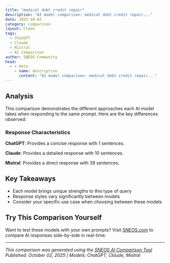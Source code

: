 ```yaml
---
title: "medical debt credit repair"
description: "AI model comparison: medical debt credit repair..."
date: 2025-10-02
category: comparison
layout: Clean
tags:
  - ChatGPT
  - Claude
  - Mistral
  - AI Comparison
author: SNEOS Community
head:
  - - meta
    - name: description
      content: "AI model comparison: medical debt credit repair..."
---
```


<ChatComparison
  title="medical debt credit repair"
  prompt="medical debt credit repair"
  :responses='{
    "ChatGPT": "Error calling OpenAI API.",
    "Claude": "Here\u0027s a comprehensive guide to repairing credit damaged by medical debt:\n\n## Immediate Steps\n\n**1. Verify the Debts**\n- Request detailed records from healthcare providers\n- Check for billing errors, duplicate charges, or incorrect amounts\n- Ensure services were actually received\n\n**2. Review Your Credit Reports**\n- Get free reports from all three bureaus (Experian, Equifax, TransUnion)\n- Look for medical collections accounts\n- Check dates and amounts for accuracy\n\n## Dispute Strategies\n\n**3. Challenge Inaccurate Information**\n- File disputes for any incorrect medical debts\n- Provide documentation supporting your claims\n- Follow up in writing with credit bureaus\n\n**4. Request Debt Validation**\n- Send certified letters to collection agencies\n- Demand proof they own the debt and can collect it\n- Challenge them to provide complete medical records (they often can\u0027t due to HIPAA)\n\n## Negotiation Tactics\n\n**5. Contact Healthcare Providers**\n- Negotiate payment plans or reduced amounts\n- Ask about financial hardship programs\n- Get agreements in writing before paying\n\n**6. Work with Collection Agencies**\n- Negotiate \u0022pay-for-delete\u0022 agreements\n- Offer lump-sum settlements (often 20-50% of balance)\n- Get all agreements in writing before paying\n\n## Legal Protections\n\n**7. Know Your Rights**\n- Medical debts under $500 are often not reported\n- Paid medical collections have less credit impact\n- Some states have additional protections\n\n**8. Consider Professional Help**\n- Credit counseling services (non-profit)\n- Patient advocates for hospital bills\n- Consumer protection attorneys for complex cases\n\n## Prevention Going Forward\n\n**9. Insurance and Billing**\n- Understand your coverage before procedures\n- Request itemized bills\n- Appeal denied insurance claims\n- Set up payment plans before bills go to collections\n\nWould you like me to elaborate on any of these strategies or discuss your specific situation?",
    "Mistral": "Medical debt can significantly impact your credit score, but there are steps you can take to repair your credit. Here are some strategies to help you address medical debt and improve your credit:\n\n### 1. **Verify the Debt**\n   - **Request Validation:** If you receive a collection notice, request debt validation from the collection agency. They must provide proof that the debt is valid and belongs to you.\n   - **Check for Errors:** Ensure that the debt is accurate and that you actually owe the amount claimed.\n\n### 2. **Negotiate with the Collection Agency**\n   - **Pay for Delete:** Some collection agencies may agree to remove the collection account from your credit report if you pay the debt in full. Get this agreement in writing before making any payments.\n   - **Settlement:** Negotiate a settlement for less than the full amount. Be aware that settling for less may still leave a negative mark on your credit report.\n\n### 3. **Pay Off the Debt**\n   - **Payment Plan:** If you can\u0027t pay the debt in full, negotiate a payment plan. Make sure to get the terms in writing.\n   - **Lump Sum Payment:** If possible, pay off the debt in a lump sum to avoid additional interest and fees.\n\n### 4. **Dispute Inaccuracies**\n   - **Credit Report Dispute:** If the medical debt is reported incorrectly on your credit report, file a dispute with the credit bureaus (Equifax, Experian, and TransUnion).\n   - **Follow Up:** Ensure that any inaccuracies are corrected and that the debt is removed if it is not valid.\n\n### 5. **Seek Professional Help**\n   - **Credit Counseling:** Consider working with a non-profit credit counseling agency. They can provide guidance and help you create a plan to manage your debt.\n   - **Legal Assistance:** If the debt is particularly complex or if you believe you\u0027ve been wrongly billed, consult with a consumer rights attorney.\n\n### 6. **Build Positive Credit**\n   - **Secured Credit Card:** Use a secured credit card to build positive credit history. Make sure to pay off the balance in full each month.\n   - **Credit-Builder Loan:** Consider a credit-builder loan, which is designed to help you build credit by making regular payments.\n\n### 7. **Monitor Your Credit**\n   - **Regular Checks:** Regularly check your credit report to ensure that the medical debt is being reported accurately and that any disputes have been resolved.\n   - **Credit Monitoring Services:** Use credit monitoring services to keep track of changes to your credit report.\n\n### 8. **Educate Yourself**\n   - **Understand Credit Scoring:** Learn how credit scoring works and what factors influence your credit score.\n   - **Stay Informed:** Stay informed about changes in credit reporting laws and regulations that may affect medical debt.\n\n### 9. **Communicate with Creditors**\n   - **Stay in Touch:** Keep open lines of communication with your creditors. Let them know if you\u0027re facing financial difficulties and work with them to find a solution.\n   - **Document Everything:** Keep detailed records of all communications and agreements.\n\n### 10. **Be Patient**\n   - **Time Heals:** Negative marks from medical debt can stay on your credit report for up to seven years, but their impact diminishes over time.\n   - **Consistent Effort:** Consistent effort in managing your debt and building positive credit will eventually lead to an improved credit score.\n\nBy taking these steps, you can work towards repairing your credit and minimizing the impact of medical debt on your financial health."
  }'
  published-date="12:06"
/>

## Analysis

This comparison demonstrates the different approaches each AI model takes when responding to the same prompt. Here are the key differences observed:

### Response Characteristics

**ChatGPT**: Provides a concise response with 1 sentences. 

**Claude**: Provides a detailed response with 10 sentences. 

**Mistral**: Provides a direct response with 39 sentences. 

## Key Takeaways

- Each model brings unique strengths to this type of query
- Response styles vary significantly between models
- Consider your specific use case when choosing between these models

## Try This Comparison Yourself

Want to test these models with your own prompts? Visit [SNEOS.com](https://sneos.com) to compare AI responses side-by-side in real-time.

---

*This comparison was generated using the [SNEOS AI Comparison Tool](https://sneos.com)*
*Published: October 02, 2025 | Models: ChatGPT, Claude, Mistral*
